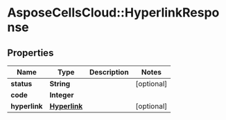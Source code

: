 # AsposeCellsCloud::HyperlinkResponse

## Properties
Name | Type | Description | Notes
------------ | ------------- | ------------- | -------------
**status** | **String** |  | [optional] 
**code** | **Integer** |  | 
**hyperlink** | [**Hyperlink**](Hyperlink.md) |  | [optional] 


